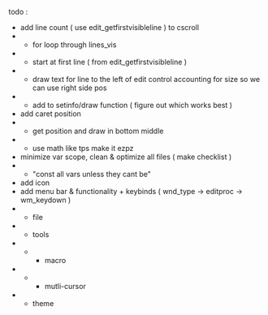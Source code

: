 todo :
- add line count ( use edit_getfirstvisibleline ) to cscroll
- - for loop through lines_vis
- - start at first line ( from edit_getfirstvisibleline )
- - draw text for line to the left of edit control accounting for size so we can use right side pos
- - add to setinfo/draw function ( figure out which works best )
- add caret position
- - get position and draw in bottom middle
- - use math like tps make it ezpz
- minimize var scope, clean & optimize all files ( make checklist )
- - "const all vars unless they cant be"
- add icon
- add menu bar & functionality + keybinds ( wnd_type -> editproc -> wm_keydown )
- - file
- - tools
- - - macro
- - - mutli-cursor
- - theme